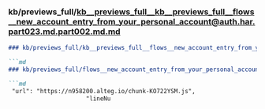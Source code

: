 ### kb/previews_full/kb__previews_full__kb__previews_full__flows__new_account_entry_from_your_personal_account@auth.har.part023.md.part002.md.md

```md
### kb/previews_full/kb__previews_full__flows__new_account_entry_from_your_personal_account@auth.har.part023.md.part002.md

```md
### kb/previews_full/flows__new_account_entry_from_your_personal_account@auth.har.part023.md (part 002)

```md
 "url": "https://n958200.alteg.io/chunk-KO722YSM.js",
                      "lineNu
```

```

```

```
